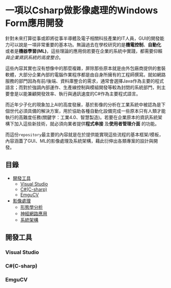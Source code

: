 # 一項以Csharp做影像處理的Windows Form應用開發

針對未來打算從事或即將從事半導體及電子相關科技產業的IT人員，GUI的開發能力可以說是一項非常重要的基本功。無論過去在學校研究的是**機電控制**、**自動化** 或者是**機器學習(ML)**，這些理論的應用倘若要在企業的系統中實踐，都需要仰賴*與企業資訊系統的高度整合*。

這些內容其實也沒有想像中的那麼複雜，屏除那些原本就是由外包廠商提供的套裝軟體，大部分企業內部的電腦作業程序都是由自身所擁有的工程師撰寫。就如網路服務的部門因為有前/後端、資料庫整合的需求，通常會選擇Java作為主要的程式語言；而對於強調內部運作、生產線控制與模組開發等較為封閉的系統部門，則主要會是以能兼顧開發效率、執行與通訊速度的C#作為主要程式語言。

而近年少子化的現象加上AI的高度發展，基於影像的分析在工業系統中被認為是下個世代必須具備的解決方案，用於協助各種自動化設備完成一些原本只有人類才能執行的高難度任務(關鍵字：工業4.0、智慧製造)。若要在企業原本的資訊系統架構下加入這些新技術，就必須向業者提供**程式串接** 及**使用者管理介面** 的功能。

而這份`repository`最主要的內容就是在於提供能實現這些流程的基本框架/模板，內容涵蓋了GUI、ML的影像處理及系統架構，藉此衍伸出各類專案的設計與開發。

## 目錄

- [開發工具](#背景)
    - [Visual Studio]()
    - [C#(C-sharp)]()
    - [EmguCV]()
- [影像處理]()
    - [形態學分析]()
    - [神經網路應用]()
    - [系統架構]()

## 開發工具
### Visual Studio
### C#(C-sharp)
### EmguCV

